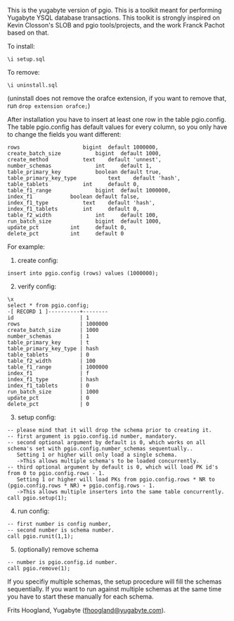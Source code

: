 This is the yugabyte version of pgio.
This is a toolkit meant for performing Yugabyte YSQL database transactions.
This toolkit is strongly inspired on Kevin Closson's SLOB and pgio tools/projects, and the work Franck Pachot based on that.

To install:
```
\i setup.sql
```

To remove:
```
\i uninstall.sql
```
(uninstall does not remove the orafce extension, if you want to remove that, run `drop extension orafce;`)

After installation you have to insert at least one row in the table pgio.config.
The table pgio.config has default values for every column, so you only have to change the fields you want different:
```
rows 			        bigint  default 1000000,
create_batch_size 	        bigint  default 1000,
create_method			text	default 'unnest',
number_schemas		        int     default 1,
table_primary_key	    	boolean default true,
table_primary_key_type	    	text    default 'hash',
table_tablets			int     default 0,
table_f1_range		        bigint  default 1000000,
index_f1			boolean default false,
index_f1_type			text    default 'hash',
index_f1_tablets		int     default 0,
table_f2_width		        int     default 100,
run_batch_size		        bigint  default 1000,
update_pct			int     default 0,
delete_pct			int     default 0
```
For example:
1. create config:
```
insert into pgio.config (rows) values (1000000);
```
2. verify config:
```
\x
select * from pgio.config;
-[ RECORD 1 ]----------+--------
id                     | 1
rows                   | 1000000
create_batch_size      | 1000
number_schemas         | 1
table_primary_key      | t
table_primary_key_type | hash
table_tablets          | 0
table_f2_width         | 100
table_f1_range         | 1000000
index_f1               | f
index_f1_type          | hash
index_f1_tablets       | 0
run_batch_size         | 1000
update_pct             | 0
delete_pct             | 0
```
3. setup config: 
```
-- please mind that it will drop the schema prior to creating it.
-- first argument is pgio.config.id number, mandatory.
-- second optional argument by default is 0, which works on all schema's set with pgio.config.number_schemas sequentually..
   Setting 1 or higher will only load a single schema.
   ->This allows multiple schema's to be loaded concurrently.
-- third optional argument by default is 0, which will load PK id's from 0 to pgio.config.rows - 1.
   Setting 1 or higher will load PKs from pgio.config.rows * NR to (pgio.config.rows * NR) + pgio.config.rows - 1.
   ->This allows multiple inserters into the same table concurrently.
call pgio.setup(1);
```
4. run config:
```
-- first number is config number,
-- second number is schema number.
call pgio.runit(1,1);
```
5. (optionally) remove schema
```
-- number is pgio.config.id number.
call pgio.remove(1);
```

If you specifiy multiple schemas, the setup procedure will fill the schemas sequentially.
If you want to run against multiple schemas at the same time you have to start these manually for each schema.

Frits Hoogland, Yugabyte (fhoogland@yugabyte.com).
